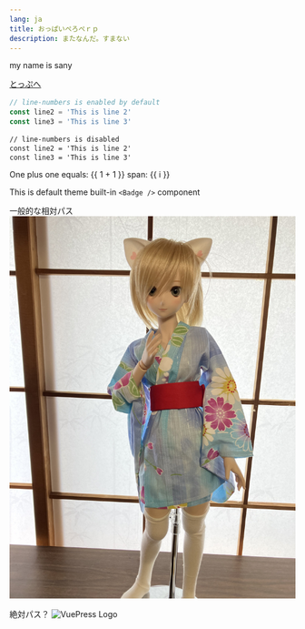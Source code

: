```yaml
---
lang: ja
title: おっぱいぺろぺｒｐ
description: またなんだ。すまない
---
```


my name is sany

[とっぷへ](/README.md)

```ts
// line-numbers is enabled by default
const line2 = 'This is line 2'
const line3 = 'This is line 3'
```

```ts:no-line-numbers
// line-numbers is disabled
const line2 = 'This is line 2'
const line3 = 'This is line 3'
```


One plus one equals: {{ 1 + 1 }}
<span v-for="i in 3"> span: {{ i }} </span>


This is default theme built-in `<Badge />` component <Badge text="注目" />

一般的な相対パス
![An image](./rin.jpeg)


絶対パス？
![VuePress Logo](/images/logo.png)